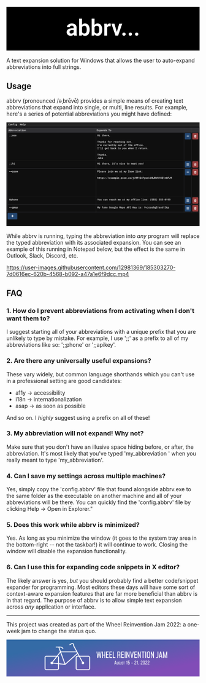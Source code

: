 ![abbrv logo](./repo/logo_wide.png)

A text expansion solution for Windows that allows the user to auto-expand abbreviations into full strings.

## Usage

abbrv (pronounced /əˌbrēvē) provides a simple means of creating text abbreviations that expand into
single, or multi, line results. For example, here's a series of potential abbreviations you might
have defined:

![example configuration](./repo/example.png)

While abbrv is running, typing the abbreviation into _any_ program will replace the typed
abbreviation with its associated expansion. You can see an example of this running in Notepad below,
but the effect is the same in Outlook, Slack, Discord, etc.

https://user-images.githubusercontent.com/12981369/185303270-7d0616ec-620b-4568-b092-a47a1e6f9dcc.mp4

## FAQ

### 1. How do I prevent abbreviations from activating when I don't want them to?

I suggest starting all of your abbreviations with a unique prefix that you are unlikely to type by mistake.
For example, I use ';;' as a prefix to all of my abbreviations like so: ';;phone' or ';;apikey'.

### 2. Are there any universally useful expansions?

These vary widely, but common language shorthands which you can't use in a professional setting are
good candidates:

- a11y -> accessibility
- i18n -> internationalization
- asap -> as soon as possible

And so on. I _highly_ suggest using a prefix on all of these!

### 3. My abbreviation will not expand! Why not?

Make sure that you don't have an illusive space hiding before, or after, the abbreviation. It's most likely
that you've typed 'my_abbreviation ' when you really meant to type 'my_abbreviation'.

### 4. Can I save my settings across multiple machines?

Yes, simply copy the 'config.abbrv' file that found alongside abbrv.exe to the same folder as the
executable on another machine and all of your abbreviations will be there. You can quickly find the
'config.abbrv' file by clicking Help -> Open in Explorer."

### 5. Does this work while abbrv is minimized?

Yes. As long as you minimize the window (it goes to the system tray area in the bottom-right -- not the taskbar!)
it will continue to work. Closing the window will disable the expansion functionality.

### 6. Can I use this for expanding code snippets in X editor?

The likely answer is yes, _but_ you should probably find a better code/snippet expander for programming.
Most editors these days will have some sort of context-aware expansion features that are far more beneficial
than abbrv is in that regard. The purpose of abbrv is to allow simple text expansion across _any_ application
or interface.

---

This project was created as part of the Wheel Reinvention Jam 2022: a one-week jam to change the status
quo.

[![Handmade Network](./repo/handmade.png)](https://handmade.network/)
